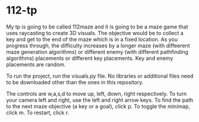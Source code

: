 # 112-tp
My tp is going to be called 112maze and it is going to be a maze game that uses raycasting to create 3D visuals. The objective would be to collect a key and get to the end of the maze which is in a fixed location. As you progress through, the difficulty increases by a longer maze (with diffeerent maze generation algorithms) or different enemy (with different pathfinding algorithms) placements or different key placements. Key and enemy placements are random.

To run the project, run the visuals.py file. No libraries or additional files need to be downloaded other than the ones in this repository.

The controls are w,a,s,d to move up, left, down, right respectively. To turn your camera left and right, use the left and right arrow keys. To find the path to the next maze objective (a key or a goal), click p. To toggle the minimap, click m. To restart, click r.
